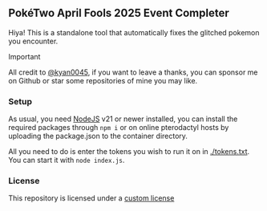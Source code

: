 ## PokéTwo April Fools 2025 Event Completer

Hiya! This is a standalone tool that automatically fixes the glitched pokemon you encounter.

> [!IMPORTANT]
> All credit to [@kyan0045](https://github.com/kyan0045), if you want to leave a thanks, you can sponsor me on Github or star some repositories of mine you may like.

### Setup

As usual, you need [NodeJS](https://nodejs.org/en) v21 or newer installed, you can install the required packages through ``npm i`` or on online pterodactyl hosts by uploading the package.json to the container directory.

All you need to do is enter the tokens you wish to run it on in [./tokens.txt](tokens.txt). 
You can start it with ``node index.js``.

### License 

This repository is licensed under a [custom license](LICENSE)
